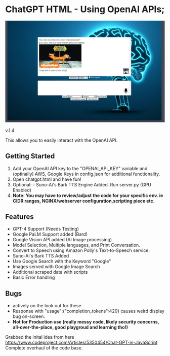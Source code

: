 # ChatGPT HTML - Using OpenAI APIs; 
![screenshot-catdog](screenshot-catdog.png)

v.1.4

This allows you to easily interact with the OpenAI API.

## Getting Started

1. Add your OpenAI API key to the "OPENAI_API_KEY" variable and (optinally) AWS, Google Keys in config.json for additional functionality. 
2. Open chatgpt.html and have fun!
3. Optional: - Suno-Ai's Bark TTS Engine Added. Run server.py (GPU Enabled)
4. **Note: You may have to review/adjust the code for your specific env. ie CIDR ranges, NGINX/webserver configuration,scripting piece etc.**
   
## Features

- GPT-4 Support (Needs Testing)
- Google PaLM Support added (Bard)
- Google Vision API added (AI Image processing)
- Model Selection, Multiple languages, and Print Conversation.
- Convert to Speech using Amazon Polly's Text-to-Speech service.
- Suno-Ai's Bark TTS Added
- Use Google Search with the Keyword "Google"
- Images served with Google Image Search
- Additional scraped data with scripts
- Basic Error handling

## Bugs
- actively on the look out for these
- Response with "usage":{"completion_tokens":420} causes weird display bug on-screen.
- **Not for Production use (really messy code, likely security concerns, all-over-the-place, good playgroud and learning tho!)**

Grabbed the inital idea from here https://www.codeproject.com/Articles/5350454/Chat-GPT-in-JavaScript <br>
Complete overhaul of the code base.
